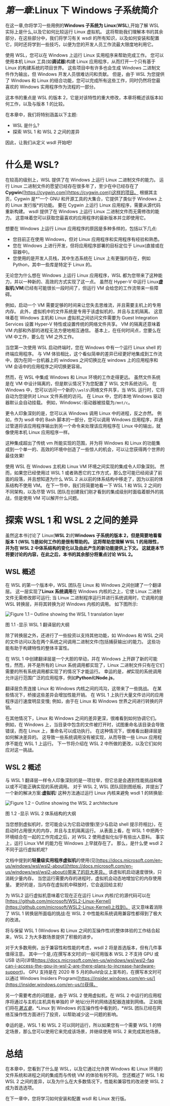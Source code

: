 # *第一章*:Linux 下 Windows 子系统简介

在这一章,你将学习一些用例的**Windows 子系统为 Linux**(**WSL**),开始了解 WSL 实际上是什么,以及它如何比较运行 Linux 虚拟机。 这将帮助我们理解本书的其余部分，在这些部分中，我们将学习有关 wsdl 的所有知识，以及如何安装和配置它，同时还将学到一些技巧，以便为您的开发人员工作流最大限度地利用它。

使用 WSL，您可以在 Windows 上运行 Linux 实用程序来帮助完成工作。 您可以使用本机 Linux 工具(如**调试器**)构建 Linux 应用程序，从而打开一个只有基于 Linux 的构建系统的项目世界。 这些项目中有许多也会生成 Windows 二进制文件作为输出，但 Windows 开发人员很难访问和贡献。 但是，由于 WSL 为您提供了 Windows 和 Linux 的结合功能，您可以完成所有这些工作，同时仍然将您最喜欢的 Windows 实用程序作为流程的一部分。

这本书的重点是 WSL 的版本 2，它是对该特性的重大修改，本章将概述该版本如何工作，以及与版本 1 的比较。

在本章中，我们将特别涵盖以下主题:

*   WSL 是什么?
*   探索 WSL 1 和 WSL 2 之间的差异

因此，让我们从定义 wsdl 开始吧!

# 什么是 WSL?

在较高的级别上，WSL 提供了在 Windows 上运行 Linux 二进制文件的能力。 运行 Linux 二进制文件的愿望已经存在很多年了，至少在中已经存在了**Cygwin**([https://cygwin.com](https://cygwin.com))这样的项目。 根据其主页，Cygwin 是*“一个 GNU 和开源工具的大集合，它提供了类似于 Windows 上的 Linux 发行版*的功能。 要在 Cygwin 上运行 Linux 应用程序，需要从源代码重新构建。 wsdl 提供了在 Windows 上运行 Linux 二进制文件而无需修改的能力。 这意味着您可以获取您最喜欢的应用程序的最新版本并立即使用它。

想要在 Windows 上运行 Linux 应用程序的原因是多种多样的，包括以下几点:

*   您目前正在使用 Windows，但对 Linux 应用程序和实用程序有经验和熟悉。
*   您在 Windows 上进行开发，但将应用程序部署的目标定位于 Linux(直接或在容器中)。
*   您使用的是开发人员栈，其中生态系统在 Linux 上有更强的存在，例如 Python，其中一些库是特定于 Linux 的。

无论您为什么想在 Windows 上运行 Linux 应用程序，WSL 都为您带来了这种能力，并以一种新的、高效的方式实现了这一点。 虽然在 Hyper-V 中运行 Linux**虚拟机**(**VM**)已经有可能很长一段时间了，但运行 VM 会给您的工作流带来一些障碍。

例如，启动一个 VM 需要足够的时间来让您失去思维流，并且需要主机上的专用内存。 此外，虚拟机中的文件系统是专用于该虚拟机的，并且与主机隔离。 这意味着在 Windows 主机和 Linux 虚拟机之间访问文件需要为 Guest Integration Services 设置 Hyper-V 特性或设置传统的网络文件共享。 VM 的隔离还意味着 VM 内部和外部的进程无法方便地相互通信。 基本上，在任何时间点，您要么在 VM 中工作，要么在 VM 之外工作。

当您第一次使用 WSL 启动终端时，您在 Windows 中有一个运行 Linux shell 的终端应用程序。 与 VM 体验相比，这个看似简单的差异已经更好地集成到工作流中，因为在同一台机器上的 windows 之间切换比在 windows 上的应用程序和 VM 会话中的应用程序之间切换更容易。

然而，在 WSL 中集成 Windows 和 Linux 环境的工作走得更远。 虽然文件系统是在 VM 中设计隔离的，但是默认情况下为您配置了 WSL 文件系统访问。 在 Windows 中，您可以访问一个新的`\\wsl$\`网络文件共享，当 WSL 运行时，它将自动为您提供对 Linux 文件系统的访问。 在 Linux 中，您的本地 Windows 驱动器默认会自动挂载。 例如，Windows`C:`驱动器被挂载为`/mnt/c`。

更令人印象深刻的是，您可以从 Windows 调用 Linux 中的进程，反之亦然。 例如，作为 wsdl 中的 Bash 脚本的一部分，您可以调用 Windows 应用程序，并通过管道将该应用程序输出到另一个命令来处理该应用程序在 Linux 中的输出，就像使用本机 Linux 应用程序一样。

这种集成超出了传统 vm 所能实现的范围，并为将 Windows 和 Linux 的功能集成到一个单一的、高效的环境中创造了一些惊人的机会，可以让您获得两个世界的最佳效果!

使用 WSL 在 Windows 主机和 Linux VM 环境之间实现的集成令人印象深刻。 然而，如果您已经使用过 WSL 1 或者熟悉它的工作方式，那么您可能已经阅读了前面的段落，并且想知道为什么 WSL 2 从以前的体系结构中移走了，因为以前的体系结构不使用 VM。 在下一节中，我们将简要地看一下 WSL 1 和 WSL 2 之间的不同架构，以及尽管 WSL 团队在创建我们刚才看到的集成级别时面临着额外的挑战，但是使用 VM 可以解开什么问题。

# 探索 WSL 1 和 WSL 2 之间的差异

虽然这本书讨论了 Linux(**WSL 2**)的**Windows 子系统的版本 2，但是简要地看看版本 1 (WSL 1)是如何工作的是很有帮助的。 这将帮助您理解 WSL 1 的局限性，并为在 WSL 2 中体系结构的变化以及由此产生的新功能提供上下文。 这就是本节将要讨论的内容，在此之后，本书的其余部分将重点讨论 WSL 2。**

## WSL 概述

在 WSL 的第一个版本中，WSL 团队在 Linux 和 Windows 之间创建了一个翻译层。 这一层实现了**Linux 系统调用**在 Windows 内核的之上，它使 Linux 二进制文件无需修改即可运行; 当 Linux 二进制程序运行并进行系统调用时，它调用的是 WSL 转换层，并将其转换为对 Windows 内核的调用。 如下图所示:

![Figure 1.1 – Outline showing the WSL 1 translation layer ](img/Figure_1.1_B16412.jpg)

图 1.1 -显示 WSL 1 翻译层的大纲

除了转换层之外，还进行了一些投资以支持其他功能，如 Windows 和 WSL 之间的文件访问以及在两个系统之间调用二进制文件(包括捕获输出)的能力。 这些功能有助于构建特性的整体丰富性。

在 WSL 1 中创建翻译层是一个大胆的举动，并在 Windows 上开辟了新的可能性，然而，并不是所有的 Linux 系统调用都实现了，Linux 二进制文件只有在它们需要的所有系统调用都实现了的情况下才能运行。 幸运的是，*被*实现的系统调用允许运行范围广泛的应用程序，例如**Python**和**Node.js**。

翻译层负责连接 Linux 和 Windows 内核之间的鸿沟，这带来了一些挑战。 在某些情况下，桥接这些差异会增加性能开销。 在 WSL 1 上执行大量文件访问的应用程序运行速度明显变慢; 例如，由于在 Linux 和 Windows 世界之间进行转换的开销。

在其他情况下，Linux 和 Windows 之间的差异更深，很难看到如何协调它们。 例如，在 Windows 上，当目录中包含的文件被打开时，试图重命名该目录会导致错误，而在 Linux 上，重命名可以成功执行。 在这种情况下，很难看出翻译层是如何解决差异的。 这导致一些系统调用没有被实现，从而导致一些 Linux 应用程序不能在 WSL 1 上运行。 下一节将介绍在 WSL 2 中所做的更改，以及它们如何应对这一挑战。

## WSL 2 概述

与 WSL 1 翻译层一样令人印象深刻的是一项壮举，但它总是会遇到性能挑战和难以或不可能正确实现的系统调用。 对于 WSL 2, WSL 团队回到图纸板，并提出了一个新的解决方案:**虚拟机**! 这种方法通过运行 Linux 内核来避免 wsdl 1 的转换层:

![Figure 1.2 – Outline showing the WSL 2 architecture ](img/Figure_1.2_B16412.jpg)

图 1.2 -显示 WSL 2 体系结构的大纲

当您想到虚拟机时，您可能会认为它启动很慢(至少与启动 shell 提示符相比)，在启动时占用很大的内存，并且与主机隔离运行。 从表面上看，在 WSL 1 中把两个环境结合在一起的工作完成之后，对 WSL 2 使用虚拟化似乎有些出人意料。 事实上，运行 Linux VM 的能力在 Windows 上早就存在了。 那么，是什么使 wsdl 2 不同于运行虚拟机呢?

文档中提到的**轻量级实用程序虚拟机**的使用(见[https://docs.microsoft.com/en-us/windows/wsl/wsl2-about](https://docs.microsoft.com/en-us/windows/wsl/wsl2-about))带来了的巨大差异。 该虚拟机启动速度很快，只消耗少量内存。 当您运行需要内存的进程时，虚拟机会动态地增加它的内存使用量。 更好的是，当内存在虚拟机中释放时，它会返回给主机!

为 WSL2 运行虚拟机意味着它现在正在运行 Linux 内核(它的源代码可以在[https://github.com/microsoft/WSL2-Linux-Kernel](https://github.com/microsoft/WSL2-Linux-Kernel)上找到)。 这又意味着消除了 WSL 1 转换层所面临的挑战:在 WSL 2 中性能和系统调用兼容性都得到了极大的改进。

将与保留 WSL 1 (Windows 和 Linux 之间的互操作性)的整体体验的工作结合起来，WSL 2 为大多数场景提供了积极的进步。

对于大多数用例，出于兼容性和性能的考虑，wsdl 2 将是首选版本，但有几件事值得注意。 其中一个是,(在撰写本文时)的一般可用版本 WSL 2 不支持 GPU 或 USB 访问(详情[https://docs.microsoft.com/en-us/windows/wsl/wsl2-faq can-i-access-the-gpu-in-wsl-2-are-there-plans-to-increase-hardware-support](https://docs.microsoft.com/en-us/windows/wsl/wsl2-faq#can-i-access-the-gpu-in-wsl-2-are-there-plans-to-increase-hardware-support))。 GPU 支持是在 2020 年 5 月的*Build*会议上宣布的，在撰写本文时可以通过 Windows Insiders Program([https://insider.windows.com/en-us/](https://insider.windows.com/en-us/))获得。

另一个需要考虑的问题是，由于 WSL 2 使用虚拟机，在 WSL 2 中运行的应用程序将通过与主机(主机具有单独的 IP 地址)分开的网络适配器连接到网络。 正如我们将在[*第五章*](05.html#_idTextAnchor054)，*Linux 到 Windows 的互操作性中看到的，*WSL 团队已经在网络互操作性方面进行了投资，以帮助减少这一问题的影响。

幸运的是，WSL 1 和 WSL 2 可以同时运行，所以如果您有一个需要 WSL 1 的特定场景，那么您可以使用它来完成该场景，并继续使用 WSL 2 来完成其他场景。

# 总结

在本章中，您看到了什么是 WSL，以及它通过允许跨 Windows 和 Linux 环境的文件系统和进程之间的集成而与传统 VM 的体验有何不同。 您还概述了 WSL 1 和 WSL 2 之间的差异，以及为什么在大多数情况下，性能和兼容性的改进使 WSL 2 成为首选选项。

在下一章中，您将学习如何安装和配置 wsdl 和 Linux 发行版。